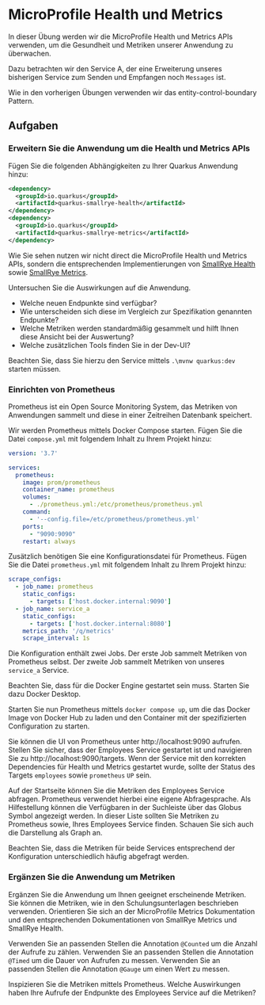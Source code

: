 # MicroProfile Health und Metrics 

In dieser Übung werden wir die MicroProfile Health und Metrics APIs verwenden, um die Gesundheit und Metriken 
unserer Anwendung zu überwachen. 

Dazu betrachten wir den Service A, der eine Erweiterung unseres bisherigen Service zum Senden und Empfangen noch `Messages` ist. 

Wie in den vorherigen Übungen verwenden wir das entity-control-boundary Pattern. 

## Aufgaben 

### Erweitern Sie die Anwendung um die Health und Metrics APIs

Fügen Sie die folgenden Abhängigkeiten zu Ihrer Quarkus Anwendung hinzu: 

```xml
<dependency>
  <groupId>io.quarkus</groupId>
  <artifactId>quarkus-smallrye-health</artifactId>
</dependency>
<dependency>
  <groupId>io.quarkus</groupId>
  <artifactId>quarkus-smallrye-metrics</artifactId>
</dependency>
```

Wie Sie sehen nutzen wir nicht direct die MicroProfile Health und Metrics APIs, sondern die entsprechenden
Implementierungen von [SmallRye Health](https://quarkus.io/guides/smallrye-health) sowie 
[SmallRye Metrics](https://quarkus.io/guides/smallrye-metrics). 

Untersuchen Sie die Auswirkungen auf die Anwendung. 
- Welche neuen Endpunkte sind verfügbar? 
- Wie unterscheiden sich diese im Vergleich zur Spezifikation genannten Endpunkte? 
- Welche Metriken werden standardmäßig gesammelt und hilft Ihnen diese Ansicht bei der Auswertung?
- Welche zusätzlichen Tools finden Sie in der Dev-UI?

Beachten Sie, dass Sie hierzu den Service mittels `.\mvnw quarkus:dev` starten müssen.


### Einrichten von Prometheus

Prometheus ist ein Open Source Monitoring System, das Metriken von Anwendungen sammelt und diese in einer Zeitreihen
Datenbank speichert.

Wir werden Prometheus mittels Docker Compose starten. Fügen Sie die Datei `compose.yml` mit folgendem Inhalt 
zu Ihrem Projekt hinzu: 

```yaml
version: '3.7'

services:
  prometheus:
    image: prom/prometheus
    container_name: prometheus
    volumes:
      - ./prometheus.yml:/etc/prometheus/prometheus.yml
    command:
      - '--config.file=/etc/prometheus/prometheus.yml'
    ports:
      - "9090:9090"
    restart: always
```

Zusätzlich benötigen Sie eine Konfigurationsdatei für Prometheus. Fügen Sie die Datei `prometheus.yml` mit folgendem
Inhalt zu Ihrem Projekt hinzu: 

```yaml
scrape_configs:
  - job_name: prometheus
    static_configs:
      - targets: ['host.docker.internal:9090']
  - job_name: service_a
    static_configs:
      - targets: ['host.docker.internal:8080']
    metrics_path: '/q/metrics'
    scrape_interval: 1s
```

Die Konfiguration enthält zwei Jobs. Der erste Job sammelt Metriken von Prometheus selbst. Der zweite Job sammelt
Metriken von unseres `service_a` Service.

Beachten Sie, dass für die Docker Engine gestartet sein muss. Starten Sie dazu Docker Desktop.

Starten Sie nun Prometheus mittels `docker compose up`, um die das Docker Image von Docker Hub zu 
laden und den Container mit der spezifizierten Configuration zu starten.

Sie können die UI von Prometheus unter http://localhost:9090 aufrufen. 
Stellen Sie sicher, dass der Employees Service gestartet ist und navigieren Sie zu http://localhost:9090/targets.
Wenn der Service mit den korrekten Dependencies für Health und Metrics gestartet wurde,
sollte der Status des Targets `employees` sowie `prometheus` `UP` sein.

Auf der Startseite können Sie die Metriken des Employees Service abfragen. Prometheus verwendet hierbei 
eine eigene Abfragesprache. Als Hilfestellung können die Verfügbaren in der Suchleiste über das Globus Symbol
angezeigt werden. In dieser Liste sollten Sie Metriken zu Prometheus sowie, Ihres Employees Service
finden. Schauen Sie sich auch die Darstellung als Graph an. 

Beachten Sie, dass die Metriken für beide Services entsprechend der Konfiguration unterschiedlich
häufig abgefragt werden.

### Ergänzen Sie die Anwendung um Metriken

Ergänzen Sie die Anwendung um Ihnen geeignet erscheinende Metriken. 
Sie können die Metriken, wie in den Schulungsunterlagen beschrieben verwenden.
Orientieren Sie sich an der MicroProfile Metrics Dokumentation und den entsprechenden 
Dokumentationen von SmallRye Metrics und SmallRye Health.

Verwenden Sie an passenden Stellen die Annotation `@Counted` um die Anzahl der Aufrufe zu zählen.
Verwenden Sie an passenden Stellen die Annotation `@Timed` um die Dauer von Aufrufen zu messen.
Verwenden Sie an passenden Stellen die Annotation `@Gauge` um einen Wert zu messen.

Inspizieren Sie die Metriken mittels Prometheus. Welche Auswirkungen haben Ihre Aufrufe der 
Endpunkte des Employees Service auf die Metriken?